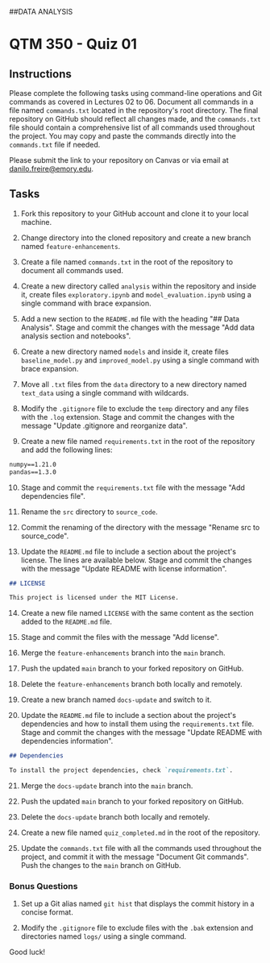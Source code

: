 ##DATA ANALYSIS
# QTM 350 - Quiz 01

## Instructions

Please complete the following tasks using command-line operations and Git
commands as covered in Lectures 02 to 06. Document all commands in a file named
`commands.txt` located in the repository's root directory. The final repository
on GitHub should reflect all changes made, and the `commands.txt` file should
contain a comprehensive list of all commands used throughout the project. You
may copy and paste the commands directly into the `commands.txt` file if
needed.

Please submit the link to your repository on Canvas or via email at
<danilo.freire@emory.edu>.

## Tasks

1. Fork this repository to your GitHub account and clone it to your local
   machine.
   
2. Change directory into the cloned repository and create a new branch named
   `feature-enhancements`.
   
3. Create a file named `commands.txt` in the root of the repository to document
   all commands used.
   
4. Create a new directory called `analysis` within the repository and inside
   it, create files `exploratory.ipynb` and `model_evaluation.ipynb` using a
   single command with brace expansion.

5. Add a new section to the `README.md` file with the heading "## Data
   Analysis". Stage and commit the changes with the message "Add data analysis
   section and notebooks".

6. Create a new directory named `models` and inside it, create files
   `baseline_model.py` and `improved_model.py` using a single command with
   brace expansion.

7. Move all `.txt` files from the `data` directory to a new directory named
   `text_data` using a single command with wildcards.
   
8. Modify the `.gitignore` file to exclude the `temp` directory and any files
   with the `.log` extension. Stage and commit the changes with the message
   "Update .gitignore and reorganize data".

9. Create a new file named `requirements.txt` in the root of the repository and
   add the following lines:
   
```markdown 
numpy==1.21.0
pandas==1.3.0 
```
   
10. Stage and commit the `requirements.txt` file with the message "Add
    dependencies file".
    
11. Rename the `src` directory to `source_code`.
    
12. Commit the renaming of the directory with the message "Rename src to
    source_code".
    
13. Update the `README.md` file to include a section about the project's
    license. The lines are available below. Stage and commit the changes with
    the message "Update README with license information".

```markdown
## LICENSE

This project is licensed under the MIT License. 
```
    
14. Create a new file named `LICENSE` with the same content as the section
    added to the `README.md` file.
    
15. Stage and commit the files with the message "Add license".
    
16. Merge the `feature-enhancements` branch into the `main` branch.
    
17. Push the updated `main` branch to your forked repository on GitHub.
    
18. Delete the `feature-enhancements` branch both locally and remotely.
    
19. Create a new branch named `docs-update` and switch to it.
    
20. Update the `README.md` file to include a section about the project's
    dependencies and how to install them using the `requirements.txt` file.
    Stage and commit the changes with the message "Update README with
    dependencies information".
    
```markdown
## Dependencies

To install the project dependencies, check `requirements.txt`.
```

21. Merge the `docs-update` branch into the `main` branch.
    
22. Push the updated `main` branch to your forked repository on GitHub.
    
23. Delete the `docs-update` branch both locally and remotely.
    
24. Create a new file named `quiz_completed.md` in the root of the repository.
    
25. Update the `commands.txt` file with all the commands used throughout the
    project, and commit it with the message "Document Git commands". Push the
    changes to the `main` branch on GitHub.

### Bonus Questions
   
1. Set up a Git alias named `git hist` that displays the commit history in a concise format.
   
2. Modify the `.gitignore` file to exclude files with the `.bak` extension and directories named `logs/` using a single command.

Good luck!
